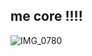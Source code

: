 ## me core !!!!
![IMG_0780](https://github.com/user-attachments/assets/fc809052-c3b8-4c22-9a91-bdb0edd12998)
